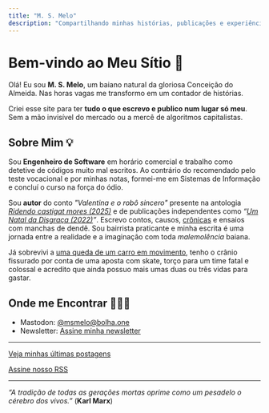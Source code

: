```yaml
---
title: "M. S. Melo"
description: "Compartilhando minhas histórias, publicações e experiências."
---
```


# Bem-vindo ao Meu Sítio 🏡

Olá! Eu sou **M. S. Melo**, um baiano natural da gloriosa Conceição do Almeida. Nas horas vagas me transformo em um contador de histórias.

Criei esse site para ter **tudo o que escrevo e publico num lugar só meu**. Sem a mão invisível do mercado ou a mercê de algoritmos capitalistas. 

## Sobre Mim 💡

Sou **Engenheiro de Software** em horário comercial e trabalho como detetive de códigos muito mal escritos. Ao contrário do recomendado pelo teste vocacional e por minhas notas, formei-me em Sistemas de Informação e concluí o curso na força do ódio.

Sou **autor** do conto *"Valentina e o robô sincero"* presente na antologia *[Ridendo castigat mores (2025)](https://www.terraredonda.com.br/product-page/ridendo-castigat-mores?srsltid=AfmBOorDbi-uw8rQYDWcJFIZqvJZmB9QP2__uQ5EpxcKtSVzWLB2i9h9)* e de publicações independentes como *“[Um Natal da Disgraça (2022)](https://www.amazon.com.br/Um-Natal-Disgra%C3%A7a-M-Melo-ebook/dp/B0BQ4NTXSG)”*. Escrevo contos, causos, [crônicas](https://marciosmelo.substack.com) e ensaios com manchas de dendê. Sou bairrista praticante e minha escrita é uma jornada entre a realidade e a imaginação com toda *malemolência* baiana.

Já sobrevivi a [uma queda de um carro em movimento](https://marciosmelo.substack.com/p/como-cair-de-um-carro-em-movimento), tenho o crânio fissurado por conta de uma aposta com skate, torço para um time fatal e colossal e acredito que ainda possuo mais umas duas ou três vidas para gastar.

## Onde me Encontrar 🕵🏽‍♂️

- Mastodon: [@msmelo@bolha.one](https://bolha.one/@msmelo)
- Newsletter: [Assine minha newsletter](https://marciosmelo.substack.com)

---

[Veja minhas últimas postagens](/posts/)

[Assine nosso RSS](/index.xml)

---
*“A tradição de todas as gerações mortas oprime como um pesadelo o cérebro dos vivos.”* 
(**Karl Marx**)
